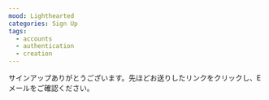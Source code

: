 ```yaml
---
mood: Lighthearted
categories: Sign Up
tags:
  - accounts
  - authentication
  - creation
---
```

サインアップありがとうございます。先ほどお送りしたリンクをクリックし、Eメールをご確認ください。